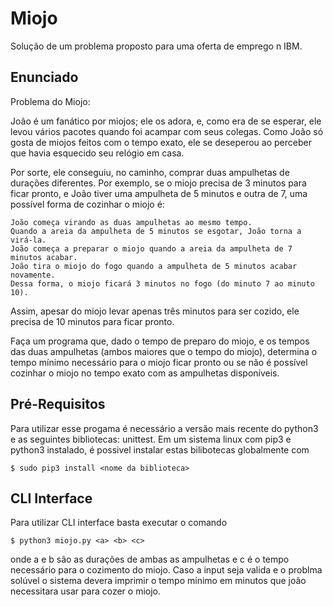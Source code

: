 # Miojo
  Solução de um problema proposto para uma oferta de emprego n IBM.

## Enunciado
  Problema do Miojo:

  João é um fanático por miojos; ele os adora, e, como era de se esperar, ele levou vários pacotes quando foi acampar com seus colegas. Como João só gosta de miojos feitos com o tempo exato, ele se deseperou ao perceber que havia esquecido seu relógio em casa.

  Por sorte, ele conseguiu, no caminho, comprar duas ampulhetas de durações diferentes. Por exemplo, se o miojo precisa de 3 minutos para ficar pronto, e João tiver uma ampulheta de 5 minutos e outra de 7, uma possível forma de cozinhar o miojo é:


    João começa virando as duas ampulhetas ao mesmo tempo.
    Quando a areia da ampulheta de 5 minutos se esgotar, João torna a virá-la.
    João começa a preparar o miojo quando a areia da ampulheta de 7 minutos acabar.
    João tira o miojo do fogo quando a ampulheta de 5 minutos acabar novamente.
    Dessa forma, o miojo ficará 3 minutos no fogo (do minuto 7 ao minuto 10).


  Assim, apesar do miojo levar apenas três minutos para ser cozido, ele precisa de 10 minutos para ficar pronto.

  Faça um programa que, dado o tempo de preparo do miojo, e os tempos das duas ampulhetas (ambos maiores que o tempo do miojo), determina o tempo mínimo necessário para o miojo ficar pronto ou se não é possível cozinhar o miojo no tempo exato com as ampulhetas disponíveis.

## Pré-Requisitos

  Para utilizar esse progama é necessário a versão mais recente do python3 e as seguintes bibliotecas: unittest. Em um sistema linux com pip3 e python3 instalado, é possivel instalar estas bilibotecas globalmente com

    $ sudo pip3 install <nome da biblioteca>

## CLI Interface
   Para utilizar CLI interface basta executar o comando

    $ python3 miojo.py <a> <b> <c>

   onde a e b são as durações de ambas as ampulhetas e c é o tempo necessário para o cozimento do miojo. Caso a input seja valida e o problma solúvel o sistema devera imprimir o tempo mínimo em minutos que joão necessitara usar para cozer o miojo.
